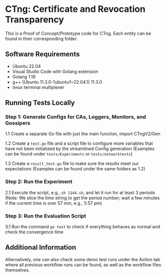 # CTng: Certificate and Revocation Transparency

This is a Proof of Concept/Prototype code for CTng. Each entity can be found in their corresponding folder.

## Software Requirements

- Ubuntu 22.04
- Visual Studio Code with Golang extension
- Golang 1.19
- g++ (Ubuntu 11.3.0-1ubuntu1~22.04.1) 11.3.0
- tmux terminal multiplexer

## Running Tests Locally

### Step 1: Generate Configs for CAs, Loggers, Monitors, and Gossipers

1.1 Create a separate Go file with just the main function, import CTngV2/Gen

1.2 Create a `test.go` file and a script file to configure more variables that have not been initialized by the streamlined Config generation (Examples can be found under `tests/Experiments` or `tests/networktests`)

1.3 Create a `result_test.go` file to make sure the results meet our expectations (Examples can be found under the same folders as 1.2)

### Step 2: Run the Experiment

2.1 Execute the script, e.g., `sh 1144.sh`, and let it run for at least 3 periods (Note: We slice the time string to get the period number; wait a few minutes if the current time is over 57 min, e.g., 5:57 pm)

### Step 3: Run the Evaluation Script

3.1 Run the command `go test` to check if everything behaves as normal and check the convergence time

## Additional Information

Alternatively, one can also check some demo test runs under the Action tab where all previous workflow runs can be found, as well as the workflow files themselves.
